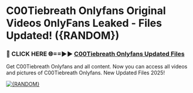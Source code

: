 # C00Tiebreath Onlyfans Original Videos 0nlyFans Leaked - Files Updated! ({RANDOM})

<h3>🔴 CLICK HERE 🌐==►► <a href="https://betterlinks.top/A2PfLJ" rel="nofollow">C00Tiebreath Onlyfans Updated Files</a></h3>

Get C00Tiebreath Onlyfans and all content. Now you can access all videos and pictures of C00Tiebreath Onlyfans. New Updated Files 2025!

[![{RANDOM}](https://i.imgur.com/ppqm5kG.gif)](https://betterlinks.top/A2PfLJ)